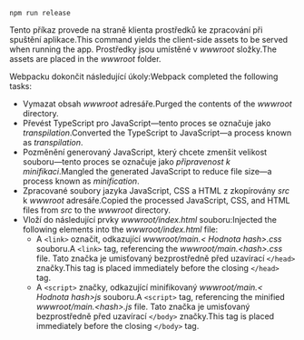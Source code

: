 ```console
npm run release
```

<span data-ttu-id="2ffa5-101">Tento příkaz provede na straně klienta prostředků ke zpracování při spuštění aplikace.</span><span class="sxs-lookup"><span data-stu-id="2ffa5-101">This command yields the client-side assets to be served when running the app.</span></span> <span data-ttu-id="2ffa5-102">Prostředky jsou umístěné v *wwwroot* složky.</span><span class="sxs-lookup"><span data-stu-id="2ffa5-102">The assets are placed in the *wwwroot* folder.</span></span>

<span data-ttu-id="2ffa5-103">Webpacku dokončit následující úkoly:</span><span class="sxs-lookup"><span data-stu-id="2ffa5-103">Webpack completed the following tasks:</span></span>

* <span data-ttu-id="2ffa5-104">Vymazat obsah *wwwroot* adresáře.</span><span class="sxs-lookup"><span data-stu-id="2ffa5-104">Purged the contents of the *wwwroot* directory.</span></span>
* <span data-ttu-id="2ffa5-105">Převést TypeScript pro JavaScript&mdash;tento proces se označuje jako *transpilation*.</span><span class="sxs-lookup"><span data-stu-id="2ffa5-105">Converted the TypeScript to JavaScript&mdash;a process known as *transpilation*.</span></span>
* <span data-ttu-id="2ffa5-106">Pozměnění generovaný JavaScript, který chcete zmenšit velikost souboru&mdash;tento proces se označuje jako *připravenost k minifikaci*.</span><span class="sxs-lookup"><span data-stu-id="2ffa5-106">Mangled the generated JavaScript to reduce file size&mdash;a process known as *minification*.</span></span>
* <span data-ttu-id="2ffa5-107">Zpracované soubory jazyka JavaScript, CSS a HTML z zkopírovány *src* k *wwwroot* adresáře.</span><span class="sxs-lookup"><span data-stu-id="2ffa5-107">Copied the processed JavaScript, CSS, and HTML files from *src* to the *wwwroot* directory.</span></span>
* <span data-ttu-id="2ffa5-108">Vloží do následující prvky *wwwroot/index.html* souboru:</span><span class="sxs-lookup"><span data-stu-id="2ffa5-108">Injected the following elements into the *wwwroot/index.html* file:</span></span>
    * <span data-ttu-id="2ffa5-109">A `<link>` označit, odkazující *wwwroot/main.\< Hodnota hash\>.css* souboru.</span><span class="sxs-lookup"><span data-stu-id="2ffa5-109">A `<link>` tag, referencing the *wwwroot/main.\<hash\>.css* file.</span></span> <span data-ttu-id="2ffa5-110">Tato značka je umisťovaný bezprostředně před uzavírací `</head>` značky.</span><span class="sxs-lookup"><span data-stu-id="2ffa5-110">This tag is placed immediately before the closing `</head>` tag.</span></span>
    * <span data-ttu-id="2ffa5-111">A `<script>` značky, odkazující minifikovaný *wwwroot/main.\< Hodnota hash\>js* souboru.</span><span class="sxs-lookup"><span data-stu-id="2ffa5-111">A `<script>` tag, referencing the minified *wwwroot/main.\<hash\>.js* file.</span></span> <span data-ttu-id="2ffa5-112">Tato značka je umisťovaný bezprostředně před uzavírací `</body>` značky.</span><span class="sxs-lookup"><span data-stu-id="2ffa5-112">This tag is placed immediately before the closing `</body>` tag.</span></span>
